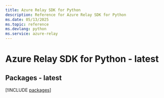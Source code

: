 ```yaml
---
title: Azure Relay SDK for Python
description: Reference for Azure Relay SDK for Python
ms.date: 05/13/2025
ms.topic: reference
ms.devlang: python
ms.service: azure-relay
---
```

# Azure Relay SDK for Python - latest
## Packages - latest
[!INCLUDE [packages](relay-index.md)]